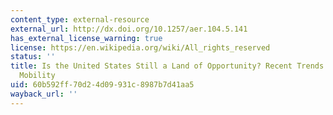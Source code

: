 ```yaml
---
content_type: external-resource
external_url: http://dx.doi.org/10.1257/aer.104.5.141
has_external_license_warning: true
license: https://en.wikipedia.org/wiki/All_rights_reserved
status: ''
title: Is the United States Still a Land of Opportunity? Recent Trends in Intergenerational
  Mobility
uid: 60b592ff-70d2-4d09-931c-8987b7d41aa5
wayback_url: ''
---
```

